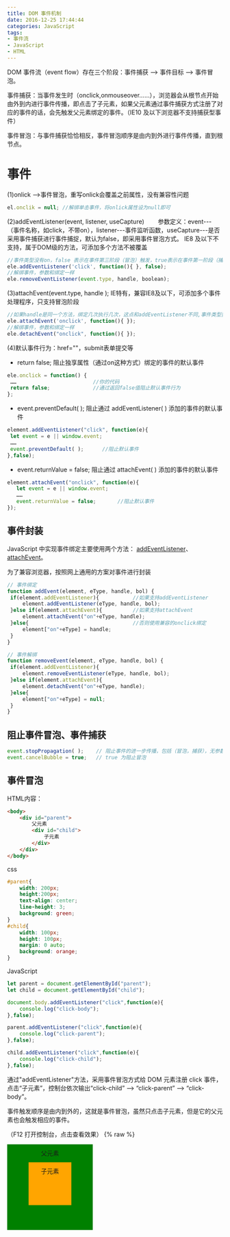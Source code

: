 ```yaml
---
title: DOM 事件机制
date: 2016-12-25 17:44:44
categories: JavaScript
tags:
- 事件流
- JavaScript
- HTML
---
```


DOM 事件流（event  flow）存在三个阶段：事件捕获 --> 事件目标 --> 事件冒泡。

事件捕获：当事件发生时（onclick,onmouseover……），浏览器会从根节点开始由外到内进行事件传播，即点击了子元素，如果父元素通过事件捕获方式注册了对应的事件的话，会先触发父元素绑定的事件。（IE10 及以下浏览器不支持捕获型事件）

事件冒泡：与事件捕获恰恰相反，事件冒泡顺序是由内到外进行事件传播，直到根节点。
<!-- more -->
# 事件

(1)onlick -->事件冒泡，重写onlick会覆盖之前属性，没有兼容性问题

```javascript
el.onclik = null; //解绑单击事件，将onlick属性设为null即可
```

(2)addEventListener(event, listener, useCapture)　　
参数定义：event---（事件名称，如click，不带on），listener---事件监听函数，useCapture---是否采用事件捕获进行事件捕捉，默认为false，即采用事件冒泡方式。 IE8 及以下不支持，属于DOM级的方法，可添加多个方法不被覆盖

```javascript
//事件类型没有on，false 表示在事件第三阶段（冒泡）触发，true表示在事件第一阶段（捕获）触发。 如果handle是同一个方法，只执行一次。
ele.addEventListener('click', function(){ }, false);  
//解绑事件，参数和绑定一样
ele.removeEventListener(event.type, handle, boolean);
```


(3)attachEvent(event.type, handle ); IE特有，兼容IE8及以下，可添加多个事件处理程序，只支持冒泡阶段

```javascript
//如果handle是同一个方法，绑定几次执行几次，这点和addEventListener不同,事件类型要加on,例如onclick而不是click
ele.attachEvent('onclick', function(){ }); 
//解绑事件，参数和绑定一样
ele.detachEvent("onclick", function(){ });
```

(4)默认事件行为：href=""，submit表单提交等

* return false; 阻止独享属性（通过on这种方式）绑定的事件的默认事件

```javascript
ele.onclick = function() {
 ……                         //你的代码
 return false;              //通过返回false值阻止默认事件行为
};
```

* event.preventDefault( ); 阻止通过 addEventListener( ) 添加的事件的默认事件

```javascript
element.addEventListener("click", function(e){
 let event = e || window.event;
 ……
 event.preventDefault( );      //阻止默认事件
},false);
```

* event.returnValue = false; 阻止通过 attachEvent( ) 添加的事件的默认事件

```javascript
element.attachEvent("onclick", function(e){
   let event = e || window.event;
   ……
   event.returnValue = false;       //阻止默认事件
});
```

## 事件封装

JavaScript 中实现事件绑定主要使用两个方法： [addEventListener](https://developer.mozilla.org/en-US/docs/Web/API/EventTarget/addEventListener)、[attachEvent](https://developer.mozilla.org/en-US/docs/Web/API/EventTarget/attachEvent)。

为了兼容浏览器，按照网上通用的方案对事件进行封装

```javascript
// 事件绑定
function addEvent(element, eType, handle, bol) {
 if(element.addEventListener){           //如果支持addEventListener
     element.addEventListener(eType, handle, bol);
 }else if(element.attachEvent){          //如果支持attachEvent
     element.attachEvent("on"+eType, handle);
 }else{                                  //否则使用兼容的onclick绑定
     element["on"+eType] = handle;
 }
}
```

```javascript
// 事件解绑
function removeEvent(element, eType, handle, bol) {
 if(element.addEventListener){
     element.removeEventListener(eType, handle, bol);
 }else if(element.attachEvent){
     element.detachEvent("on"+eType, handle);
 }else{
     element["on"+eType] = null;
 }
}
```

## 阻止事件冒泡、事件捕获

```javascript
event.stopPropagation( );    // 阻止事件的进一步传播，包括（冒泡，捕获），无参数
event.cancelBubble = true;   // true 为阻止冒泡
```

## 事件冒泡

HTML内容：

```html
<body>
    <div id="parent">
        父元素
        <div id="child">
            子元素
        </div>
    </div>
</body>
```

css

```css
#parent{
    width: 200px;
    height:200px;
    text-align: center;
    line-height: 3;
    background: green;
}
#child{
    width: 100px;
    height: 100px;
    margin: 0 auto;
    background: orange;
}
```

JavaScript

```javascript
let parent = document.getElementById("parent");
let child = document.getElementById("child");

document.body.addEventListener("click",function(e){
    console.log("click-body");
},false);

parent.addEventListener("click",function(e){
    console.log("click-parent");
},false);

child.addEventListener("click",function(e){
    console.log("click-child");
},false);
```

通过"addEventListener"方法，采用事件冒泡方式给 DOM 元素注册 click 事件，点击“子元素”，控制台依次输出“click-child” --> “click-parent” --> “click-body”。

事件触发顺序是由内到外的，这就是事件冒泡，虽然只点击子元素，但是它的父元素也会触发相应的事件。

（F12 打开控制台，点击查看效果）
{% raw %}
<!DOCTYPE html>
<html>
<head>
    <meta charset="utf-8">
    <title>DOM 事件</title>
    <style>
        #parent{
            width: 200px;
            height:200px;
            text-align: center;
            line-height: 3;
            background: green;
        }
        #child{
            width: 100px;
            height: 100px;
            margin: 0 auto;
            background: orange;
        }
    </style>
</head>
<body>
    <div id="parent">
        父元素
        <div id="child">
            子元素
        </div>
    </div>
    <script type="text/javascript">
        var parent = document.getElementById("parent");
        var child = document.getElementById("child");
    
        document.body.addEventListener("click",function(e){
            console.log("click-body");
        },false);
        
        parent.addEventListener("click",function(e){
            console.log("click-parent");
        },false);

        child.addEventListener("click",function(e){
            console.log("click-child");
        },false);
    </script>
</body>
</html>
{% endraw %}

如果点击子元素不想触发父元素的事件怎么办？
那就是停止事件传播---event.stopPropagation();

```javascript
child.addEventListener("click",function(e){
　　console.log("click-child");
  　e.stopPropagation();
},false)
```

（F12 打开控制台，点击查看效果）
{% raw %}
<!DOCTYPE html>
<html>
<head>
    <meta charset="utf-8">
    <title>DOM 事件</title>
    <style>
        #parent{
            width: 200px;
            height:200px;
            text-align: center;
            line-height: 3;
            background: green;
        }
        #child{
            width: 100px;
            height: 100px;
            margin: 0 auto;
            background: orange;
        }
    </style>
</head>
<body>
    <div id="parent">
        父元素
        <div id="child">
            子元素
        </div>
    </div>
    <script type="text/javascript">
        var parent = document.getElementById("parent");
        var child = document.getElementById("child");
    
        document.body.addEventListener("click",function(e){
            console.log("click-body");
        },false);
        
        parent.addEventListener("click",function(e){
            console.log("click-parent");
        },false);

        child.addEventListener("click",function(e){
            console.log("click-child");
            e.stopPropagation();
        },false);
    </script>
</body>
</html>
{% endraw %}

## 事件捕获



## 事件委托（事件代理）

事件委托：利用事件冒泡的特性，将里层的事件委托给外层事件，根据event对象的属性进行事件委托，改善性能。
使用事件委托能够避免对特定的每个节点添加事件监听器；事件监听器是被添加到它们的父元素上。事件监听器会分析从子元素冒泡上来的事件，找到是哪个子元素的事件。

HTML

```html
<table id="outside">
	<tr><td class='t' id="t1">one</td></tr>
	<tr><td class='t' id="t2">two</td></tr>
</table>
```



JavaScript

```javascript
function modify() {
  let t2 = document.getElementById("t2");
  if (t2.firstChild.nodeValue === "three") {
    t2.firstChild.nodeValue = "two";
  } else {
    t2.firstChild.nodeValue = "three";
  }
}

let el = document.getElementById("outside");
el.addEventListener("click", modify, false);
```



